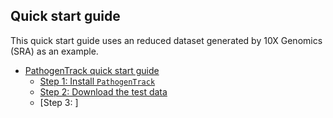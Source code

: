 Quick start guide
--------------------

This quick start guide uses an reduced dataset generated by 10X Genomics (SRA) as an example.

- [PathogenTrack quick start guide](#PathogenTrack-quick-start-guide)
  * [Step 1: Install `PathogenTrack`](#step-1-install-pathogentrack)
  * [Step 2: Download the test data](#step-2-download-the-test-data)
  * [Step 3: ]
